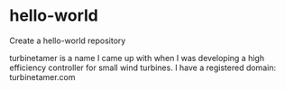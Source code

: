 # hello-world
Create a hello-world repository

turbinetamer is a name I came up with when I was developing a high efficiency controller for small wind turbines.
I have a registered domain: turbinetamer.com
